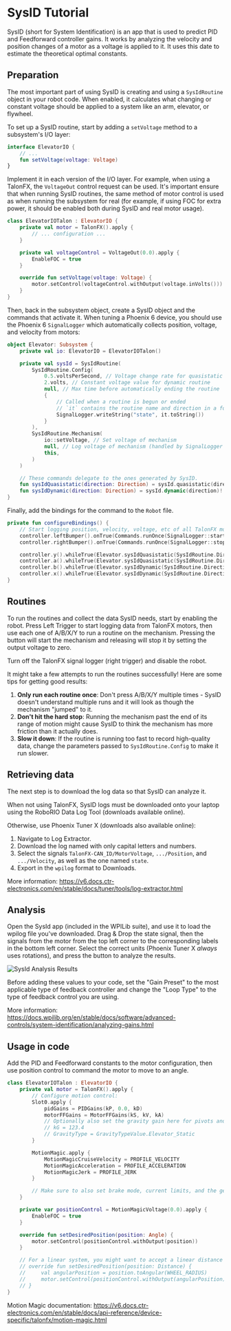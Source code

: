 # SysID Tutorial

SysID (short for System Identification) is an app that is used to predict PID and Feedforward controller gains. It works by analyzing the velocity and position changes of a motor as a voltage is applied to it. It uses this date to estimate the theoretical optimal constants.

## Preparation

The most important part of using SysID is creating and using a `SysIdRoutine` object in your robot code. When enabled, it calculates what changing or constant voltage should be applied to a system like an arm, elevator, or flywheel.

To set up a SysID routine, start by adding a `setVoltage` method to a subsystem's I/O layer:

```kotlin
interface ElevatorIO {
    // ...
    fun setVoltage(voltage: Voltage)
}
```

Implement it in each version of the I/O layer. For example, when using a TalonFX, the `VoltageOut` control request can be used. It's important ensure that when running SysID routines, the same method of motor control is used as when running the subsystem for real (for example, if using FOC for extra power, it should be enabled both during SysID and real motor usage).

```kotlin
class ElevatorIOTalon : ElevatorIO {
    private val motor = TalonFX().apply {
        // ... configuration ...
    }

    private val voltageControl = VoltageOut(0.0).apply {
        EnableFOC = true
    }

    override fun setVoltage(voltage: Voltage) {
        motor.setControl(voltageControl.withOutput(voltage.inVolts()))
    }
}
```

Then, back in the subsystem object, create a SysID object and the commands that activate it. When tuning a Phoenix 6 device, you should use the Phoenix 6 `SignalLogger` which automatically collects position, voltage, and velocity from motors:

```kotlin
object Elevator: Subsystem {
    private val io: ElevatorIO = ElevatorIOTalon()

    private val sysId = SysIdRoutine(
        SysIdRoutine.Config(
            0.5.voltsPerSecond, // Voltage change rate for quasistatic routine
            2.volts, // Constant voltage value for dynamic routine
            null, // Max time before automatically ending the routine
            {
                // Called when a routine is begun or ended
                // `it` contains the routine name and direction in a format parsable by SysID.
                SignalLogger.writeString("state", it.toString())
            }
        ),
        SysIdRoutine.Mechanism(
            io::setVoltage, // Set voltage of mechanism
            null, // Log voltage of mechanism (handled by SignalLogger already)
            this,
        )
    )

    // These commands delegate to the ones generated by SysID.
    fun sysIdQuasistatic(direction: Direction) = sysId.quasistatic(direction)!!
    fun sysIdDynamic(direction: Direction) = sysId.dynamic(direction)!!
}
```

Finally, add the bindings for the command to the `Robot` file.

```kotlin
private fun configureBindings() {
    // Start logging position, velocity, voltage, etc of all TalonFX motors.
    controller.leftBumper().onTrue(Commands.runOnce(SignalLogger::start))
    controller.rightBumper().onTrue(Commands.runOnce(SignalLogger::stop))

    controller.y().whileTrue(Elevator.sysIdQuasistatic(SysIdRoutine.Direction.kForward));
    controller.a().whileTrue(Elevator.sysIdQuasistatic(SysIdRoutine.Direction.kReverse));
    controller.b().whileTrue(Elevator.sysIdDynamic(SysIdRoutine.Direction.kForward));
    controller.x().whileTrue(Elevator.sysIdDynamic(SysIdRoutine.Direction.kReverse));
}
```

## Routines

To run the routines and collect the data SysID needs, start by enabling the robot. Press Left Trigger to start logging data from TalonFX motors, then use each one of A/B/X/Y to run a routine on the mechanism. Pressing the button will start the mechanism and releasing will stop it by setting the output voltage to zero.

Turn off the TalonFX signal logger (right trigger) and disable the robot.

It might take a few attempts to run the routines successfully! Here are some tips for getting good results:

1. **Only run each routine once**: Don't press A/B/X/Y multiple times - SysID doesn't understand multiple runs and it will look as though the mechanism "jumped" to it.
2. **Don't hit the hard stop**: Running the mechanism past the end of its range of motion might cause SysID to think the mechanism has more friction than it actually does.
3. **Slow it down**: If the routine is running too fast to record high-quality data, change the parameters passed to `SysIdRoutine.Config` to make it run slower.

## Retrieving data

The next step is to download the log data so that SysID can analyze it.

When not using TalonFX, SysID logs must be downloaded onto your laptop using the RoboRIO Data Log Tool (downloads available online).

Otherwise, use Phoenix Tuner X (downloads also available online):

1. Navigate to Log Extractor.
2. Download the log named with only capital letters and numbers.
3. Select the signals `TalonFX-CAN_ID/MotorVoltage`, `.../Position`, and `.../Velocity`, as well as the one named `state`.
4. Export in the `wpilog` format to Downloads.

More information: <https://v6.docs.ctr-electronics.com/en/stable/docs/tuner/tools/log-extractor.html>

## Analysis

Open the SysId app (included in the WPILib suite), and use it to load the wpilog file you've downloaded. Drag & Drop the state signal, then the signals from the motor from the top left corner to the corresponding labels in the bottom left corner. Select the correct units (Phoenix Tuner X *always* uses rotations), and press the button to analyze the results.

![SysId Analysis Results](https://docs.wpilib.org/en/stable/_images/feedforward-values.png)

Before adding these values to your code, set the "Gain Preset" to the most applicable type of feedback controller and change the "Loop Type" to the type of feedback control you are using.

More information: <https://docs.wpilib.org/en/stable/docs/software/advanced-controls/system-identification/analyzing-gains.html>

## Usage in code

Add the PID and Feedforward constants to the motor configuration, then use position control to command the motor to move to an angle.

```kotlin
class ElevatorIOTalon : ElevatorIO {
    private val motor = TalonFX().apply {
        // Configure motion control:
        Slot0.apply {
            pidGains = PIDGains(kP, 0.0, kD)
            motorFFGains = MotorFFGains(kS, kV, kA)
            // Optionally also set the gravity gain here for pivots and elevators:
            // kG = 123.4
            // GravityType = GravityTypeValue.Elevator_Static
        }

        MotionMagic.apply {
            MotionMagicCruiseVelocity = PROFILE_VELOCITY
            MotionMagicAcceleration = PROFILE_ACCELERATION
            MotionMagicJerk = PROFILE_JERK
        }

        // Make sure to also set brake mode, current limits, and the gear ratio to acceptable values.
    }

    private var positionControl = MotionMagicVoltage(0.0).apply {
        EnableFOC = true
    }

    override fun setDesiredPosition(position: Angle) {
        motor.setControl(positionControl.withOutput(position))
    }

    // For a linear system, you might want to accept a linear distance and then convert it like this:
    // override fun setDesiredPosition(position: Distance) {
    //     val angularPosition = position.toAngular(WHEEL_RADIUS)
    //     motor.setControl(positionControl.withOutput(angularPosition))
    // }
}
```

Motion Magic documentation: <https://v6.docs.ctr-electronics.com/en/stable/docs/api-reference/device-specific/talonfx/motion-magic.html>
